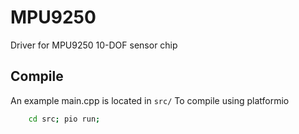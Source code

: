 # MPU9250
Driver for MPU9250 10-DOF sensor chip

## Compile
An example main.cpp is located in `src/`
To compile using platformio
~~~bash
	cd src; pio run;
~~~
